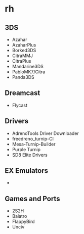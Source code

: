 # rh

## 3DS
- Azahar
- AzaharPlus
- Borked3DS
- CitraMMJ
- CitraPlus
- Mandarine3DS
- PabloMK7/Citra
- Panda3DS

## Dreamcast
- Flycast

## Drivers
- AdrenoTools Driver Downloader
- freedreno_turnip-CI
- Mesa-Turnip-Builder
- Purple Turnip
- SD8 Elite Drivers

## EX Emulators
- 

## Games and Ports
- 2S2H
- Balatro
- FlappyBird
- Unciv

## 